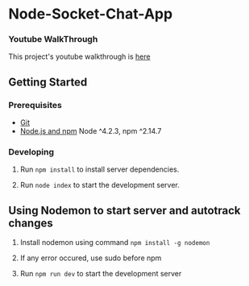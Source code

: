 # Node-Socket-Chat-App

### Youtube WalkThrough
This project's youtube walkthrough is [here](https://youtu.be/GnidC9N0OqQ)
## Getting Started

### Prerequisites

- [Git](https://git-scm.com/)
- [Node.js and npm](nodejs.org) Node ^4.2.3, npm ^2.14.7

### Developing

1. Run `npm install` to install server dependencies.

2. Run `node index` to start the development server.

## Using Nodemon to start server and autotrack changes

1. Install nodemon using command `npm install -g nodemon`

2. If any error occured, use sudo before npm

3. Run `npm run dev` to start the development server
